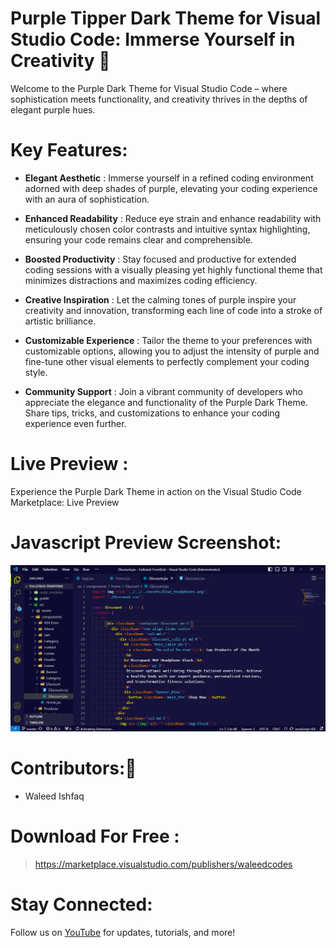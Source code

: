 # Purple Tipper Dark Theme for Visual Studio Code: Immerse Yourself in Creativity 💜

Welcome to the Purple Dark Theme for Visual Studio Code – where sophistication meets functionality, and creativity thrives in the depths of elegant purple hues.

# Key Features:

- **Elegant Aesthetic** : Immerse yourself in a refined coding environment adorned with deep shades of purple, elevating your coding experience with an aura of sophistication.

- **Enhanced Readability** : Reduce eye strain and enhance readability with meticulously chosen color contrasts and intuitive syntax highlighting, ensuring your code remains clear and comprehensible.

- **Boosted Productivity** : Stay focused and productive for extended coding sessions with a visually pleasing yet highly functional theme that minimizes distractions and maximizes coding efficiency.

- **Creative Inspiration** : Let the calming tones of purple inspire your creativity and innovation, transforming each line of code into a stroke of artistic brilliance.

- **Customizable Experience** : Tailor the theme to your preferences with customizable options, allowing you to adjust the intensity of purple and fine-tune other visual elements to perfectly complement your coding style.

- **Community Support** : Join a vibrant community of developers who appreciate the elegance and functionality of the Purple Dark Theme. Share tips, tricks, and customizations to enhance your coding experience even further.

# Live Preview :

Experience the Purple Dark Theme in action on the Visual Studio Code Marketplace: Live Preview

# Javascript Preview Screenshot:

<img src="./images/img1.png" alt="">

# Contributors:🧔

- Waleed Ishfaq

# Download For Free :

> https://marketplace.visualstudio.com/publishers/waleedcodes

# Stay Connected:

Follow us on <a href="https://www.youtube.com/@waleedcodes" target="_blank">YouTube</a> for updates, tutorials, and more!
